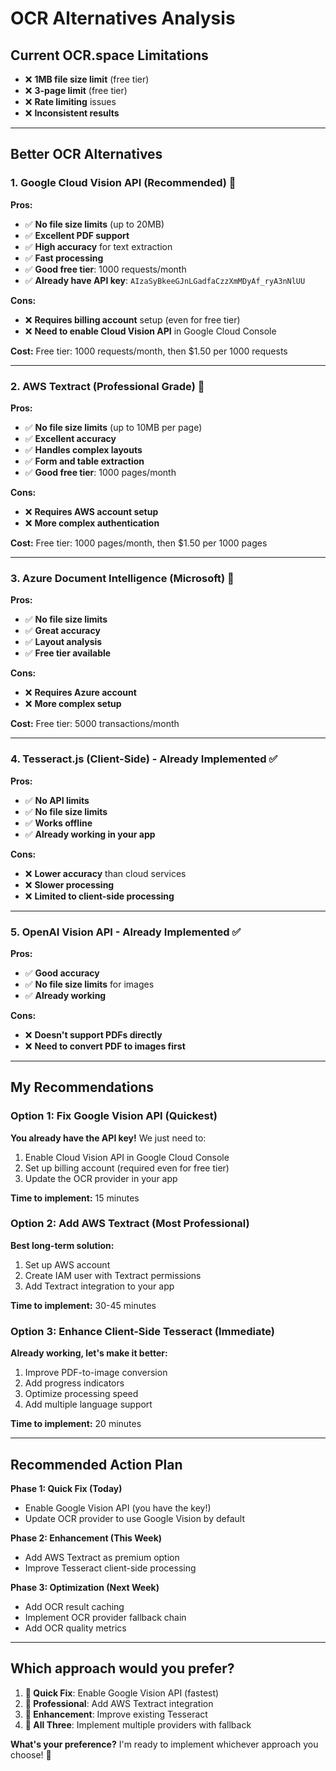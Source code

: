 # OCR Alternatives Analysis

## Current OCR.space Limitations
- ❌ **1MB file size limit** (free tier)
- ❌ **3-page limit** (free tier) 
- ❌ **Rate limiting** issues
- ❌ **Inconsistent results**

---

## Better OCR Alternatives

### 1. Google Cloud Vision API (Recommended) 🥇

**Pros:**
- ✅ **No file size limits** (up to 20MB)
- ✅ **Excellent PDF support** 
- ✅ **High accuracy** for text extraction
- ✅ **Fast processing**
- ✅ **Good free tier**: 1000 requests/month
- ✅ **Already have API key**: `AIzaSyBkeeGJnLGadfaCzzXmMDyAf_ryA3nNlUU`

**Cons:**
- ❌ **Requires billing account** setup (even for free tier)
- ❌ **Need to enable Cloud Vision API** in Google Cloud Console

**Cost:** Free tier: 1000 requests/month, then $1.50 per 1000 requests

---

### 2. AWS Textract (Professional Grade) 🥈

**Pros:**
- ✅ **No file size limits** (up to 10MB per page)
- ✅ **Excellent accuracy**
- ✅ **Handles complex layouts**
- ✅ **Form and table extraction**
- ✅ **Good free tier**: 1000 pages/month

**Cons:**
- ❌ **Requires AWS account setup**
- ❌ **More complex authentication**

**Cost:** Free tier: 1000 pages/month, then $1.50 per 1000 pages

---

### 3. Azure Document Intelligence (Microsoft) 🥉

**Pros:**
- ✅ **No file size limits**
- ✅ **Great accuracy**
- ✅ **Layout analysis**
- ✅ **Free tier available**

**Cons:**
- ❌ **Requires Azure account**
- ❌ **More complex setup**

**Cost:** Free tier: 5000 transactions/month

---

### 4. Tesseract.js (Client-Side) - Already Implemented ✅

**Pros:**
- ✅ **No API limits**
- ✅ **No file size limits**
- ✅ **Works offline**
- ✅ **Already working in your app**

**Cons:**
- ❌ **Lower accuracy** than cloud services
- ❌ **Slower processing**
- ❌ **Limited to client-side processing**

---

### 5. OpenAI Vision API - Already Implemented ✅

**Pros:**
- ✅ **Good accuracy**
- ✅ **No file size limits** for images
- ✅ **Already working**

**Cons:**
- ❌ **Doesn't support PDFs directly**
- ❌ **Need to convert PDF to images first**

---

## My Recommendations

### Option 1: Fix Google Vision API (Quickest)
**You already have the API key!** We just need to:
1. Enable Cloud Vision API in Google Cloud Console
2. Set up billing account (required even for free tier)
3. Update the OCR provider in your app

**Time to implement:** 15 minutes

### Option 2: Add AWS Textract (Most Professional)
**Best long-term solution:**
1. Set up AWS account
2. Create IAM user with Textract permissions
3. Add Textract integration to your app

**Time to implement:** 30-45 minutes

### Option 3: Enhance Client-Side Tesseract (Immediate)
**Already working, let's make it better:**
1. Improve PDF-to-image conversion
2. Add progress indicators
3. Optimize processing speed
4. Add multiple language support

**Time to implement:** 20 minutes

---

## Recommended Action Plan

**Phase 1: Quick Fix (Today)**
- Enable Google Vision API (you have the key!)
- Update OCR provider to use Google Vision by default

**Phase 2: Enhancement (This Week)**
- Add AWS Textract as premium option
- Improve Tesseract client-side processing

**Phase 3: Optimization (Next Week)**
- Add OCR result caching
- Implement OCR provider fallback chain
- Add OCR quality metrics

---

## Which approach would you prefer?

1. **🚀 Quick Fix**: Enable Google Vision API (fastest)
2. **💪 Professional**: Add AWS Textract integration
3. **🔧 Enhancement**: Improve existing Tesseract
4. **🎯 All Three**: Implement multiple providers with fallback

**What's your preference?** I'm ready to implement whichever approach you choose! 🚀
